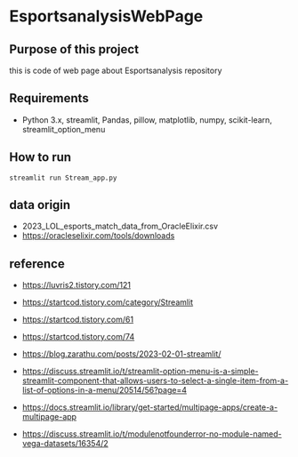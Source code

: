 # EsportsanalysisWebPage

## Purpose of this project
this is code of web page about Esportsanalysis repository

## Requirements
 - Python 3.x, streamlit, Pandas, pillow, matplotlib, numpy, scikit-learn, streamlit_option_menu

## How to run

```
streamlit run Stream_app.py
```

## data origin
 - 2023_LOL_esports_match_data_from_OracleElixir.csv 
 - https://oracleselixir.com/tools/downloads

## reference
 - https://luvris2.tistory.com/121
 - https://startcod.tistory.com/category/Streamlit
  - https://startcod.tistory.com/61
  - https://startcod.tistory.com/74
 - https://blog.zarathu.com/posts/2023-02-01-streamlit/
 - https://discuss.streamlit.io/t/streamlit-option-menu-is-a-simple-streamlit-component-that-allows-users-to-select-a-single-item-from-a-list-of-options-in-a-menu/20514/56?page=4

 - https://docs.streamlit.io/library/get-started/multipage-apps/create-a-multipage-app

 - https://discuss.streamlit.io/t/modulenotfounderror-no-module-named-vega-datasets/16354/2
